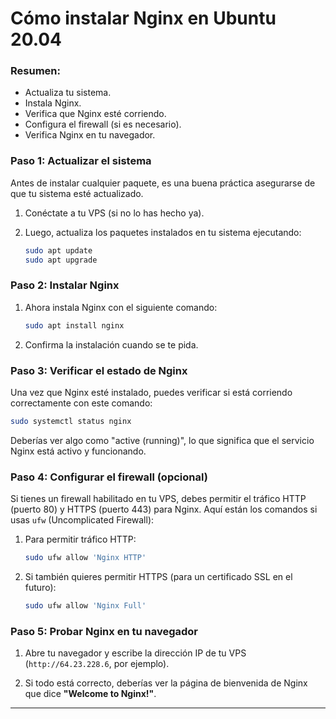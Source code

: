 
# Cómo instalar Nginx en Ubuntu 20.04

### Resumen:
- Actualiza tu sistema.
- Instala Nginx.
- Verifica que Nginx esté corriendo.
- Configura el firewall (si es necesario).
- Verifica Nginx en tu navegador.

### Paso 1: Actualizar el sistema
Antes de instalar cualquier paquete, es una buena práctica asegurarse de que tu sistema esté actualizado.

1. Conéctate a tu VPS (si no lo has hecho ya).
   
2. Luego, actualiza los paquetes instalados en tu sistema ejecutando:

   ```bash
   sudo apt update
   sudo apt upgrade
   ```

### Paso 2: Instalar Nginx
1. Ahora instala Nginx con el siguiente comando:

   ```bash
   sudo apt install nginx
   ```

2. Confirma la instalación cuando se te pida.

### Paso 3: Verificar el estado de Nginx
Una vez que Nginx esté instalado, puedes verificar si está corriendo correctamente con este comando:

```bash
sudo systemctl status nginx
```

Deberías ver algo como "active (running)", lo que significa que el servicio Nginx está activo y funcionando.

### Paso 4: Configurar el firewall (opcional)
Si tienes un firewall habilitado en tu VPS, debes permitir el tráfico HTTP (puerto 80) y HTTPS (puerto 443) para Nginx. Aquí están los comandos si usas `ufw` (Uncomplicated Firewall):

1. Para permitir tráfico HTTP:

   ```bash
   sudo ufw allow 'Nginx HTTP'
   ```

2. Si también quieres permitir HTTPS (para un certificado SSL en el futuro):

   ```bash
   sudo ufw allow 'Nginx Full'
   ```

### Paso 5: Probar Nginx en tu navegador
1. Abre tu navegador y escribe la dirección IP de tu VPS (`http://64.23.228.6`, por ejemplo).
   
2. Si todo está correcto, deberías ver la página de bienvenida de Nginx que dice **"Welcome to Nginx!"**.

---
